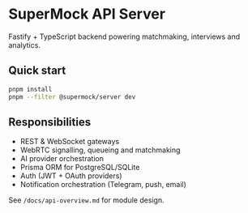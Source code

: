 # SuperMock API Server

Fastify + TypeScript backend powering matchmaking, interviews and analytics.

## Quick start
```bash
pnpm install
pnpm --filter @supermock/server dev
```

## Responsibilities
- REST & WebSocket gateways
- WebRTC signalling, queueing and matchmaking
- AI provider orchestration
- Prisma ORM for PostgreSQL/SQLite
- Auth (JWT + OAuth providers)
- Notification orchestration (Telegram, push, email)

See `/docs/api-overview.md` for module design.
